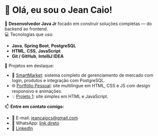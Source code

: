 # 👋 Olá, eu sou o Jean Caio!

🎯 **Desenvolvedor Java Jr** focado em construir soluções completas — do backend ao frontend.  
💻 Tecnologias que uso:
- **Java**, **Spring Boot**, **PostgreSQL**
- **HTML**, **CSS**, **JavaScript**
- **Git / GitHub**, **IntelliJ IDEA**

🚀 Projetos em destaque:
- 🛒 [SmartMarket](https://github.com/jeancaio/smartmarket): sistema completo de gerenciamento de mercado com login, produtos e integração com PostgreSQL.
- 🌐 [Portfólio Pessoal](https://github.com/jeancaio/portfolio): site multilíngue em HTML, CSS e JS com design responsivo e animações.
- 💡 [Projeto 1](https://github.com/jeancaio/projeto-1): site simples em HTML e JavaScript.

📫 **Entre em contato comigo:**
- 📧 E-mail: jeancaiocs@gmail.com  
- 📱 WhatsApp: [link direto](https://wa.me/5544998873044)  
- 💼 [LinkedIn](https://www.linkedin.com/in/jeancaio/)
